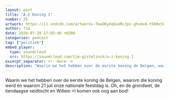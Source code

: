 ```yaml
---
layout: post
title: "A-Z Koning 1"
number: 25
artwork: https://i1.sndcdn.com/artworks-TmwOKyXqGxoRLtpx-ghvmxA-t500x500.jpg
author: Tim
date: 2020-07-28 17:03:46 +0200
categories: podcast
tag: ["politiek"]
embed_player:
  type: soundcloud
  src: https://soundcloud.com/tim-gistelinck/a-z-koning-1
excerpt_separator: <!--more-->
description: "Waarin we het hebben over de eerste koning de Belgen, waarom die koning werd en waarom 21 juli onze nationale feestdag is."
---
```

Waarin we het hebben over de eerste koning de Belgen, waarom die koning werd en waarom 21 juli onze nationale feestdag is. Oh, en de grondwet, de tiendaagse veldtocht en Willem >I komen ook nog aan bod!